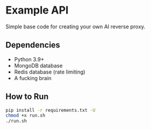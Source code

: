 # Example API

Simple base code for creating your own AI reverse proxy.

## Dependencies

- Python 3.9+
- MongoDB database
- Redis database (rate limiting)
- A fucking brain

## How to Run

```bash
pip install -r requirements.txt -U
chmod +x run.sh
./run.sh
```
